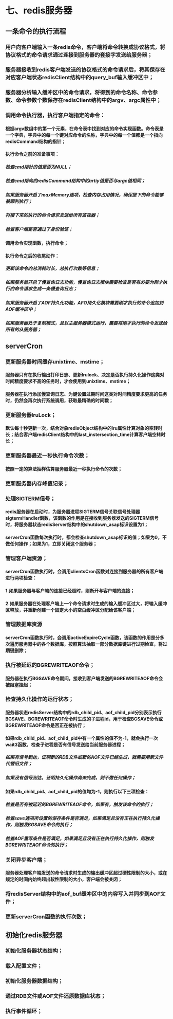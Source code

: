 # 七、redis服务器


## 一条命令的执行流程


### 用户向客户端输入一条redis命令，客户端将命令转换成协议格式，将协议格式的命令请求通过连接到服务器的套接字发送给服务器；


### 服务器接收到redis客户端发送的协议格式的命令请求后，将其保存在对应客户端状态redisClient结构中的query_buf输入缓冲区中；


### 服务器分析输入缓冲区中的命令请求，将得到的命令名称、命令参数、命令参数个数保存在redisClient结构中的argv、argc属性中；


### 调用命令执行器，执行客户端指定的命令：


#### 根据argv数组中的第一个元素，在命令表中找到对应的命令实现函数。命令表是一个字典，字典中的每一个键对应命令的名称，字典中的每一个值都是一个指向redisCommand结构的指针；


#### 执行命令之前的准备事项：


##### 检查cmd指针的值是否为NULL；


##### 检查cmd指向的redisCommand结构中的artiy值是否与argc值相同；


##### 如果服务器开启了maxMemory选项，检查内存占用情况，确保接下的命令能够被顺利执行；


##### 将接下来的执行的命令请求发送给所有监视器；


##### 检查客户端是否通过了身份验证；


#### 调用命令实现函数，执行命令；


#### 执行命令之后的收尾动作：


##### 更新该命令的总消耗时长，总执行次数等信息；


##### 如果服务器开启了慢查询日志功能，慢查询日志模块需要检查是否有必要为刚才执行的命令请求生成一条慢查询日志；


##### 如果服务器开启了AOF持久化功能，AFO持久化模块需要刚才执行的命令追加到AOF缓冲区中；


##### 如果服务器处于复制模式，且以主服务器模式运行，需要将刚才执行的命令发送给所有的从服务器；


## serverCron


### 更新服务器时间缓存unixtime、mstime；


#### 服务器只有在执行输出打印日志、更新lrulock、决定是否执行持久化操作这类对时间精度要求不高的任务时，才会使用到unixtime、mstime；


#### 服务器在执行添加慢查询日志、为键设置过期时间这类对时间精度要求更高的任务时，仍然会再次执行系统调用，获取最精确的时间戳；


### 更新服务器lruLock；


#### 默认每十秒更新一次，结合对象redisObject结构中的lru属性计算对象的空转时长；结合客户端redisClient结构中的last_instersection_time计算客户端空转时长；


### 更新服务器最近一秒执行命令次数；


#### 按照一定的算法抽样估算服务器最近一秒执行命令的次数；


### 更新服务器内存峰值记录；


### 处理SIGTERM信号；


#### redis服务器在启动时，为服务器进程SIGTERM信号关联信号处理器sigtermHandler函数，该函数的作用是在接收到服务器发送的SIGTERM信号时，将服务器状态redisServer结构中的shutdown_asap标识设置为1；


#### serverCron函数每次执行时，都会检查shutdown_asap标识的值；如果为0，不做任何操作；如果为1，立即关闭这个服务器；


### 管理客户端资源；


#### serverCron函数执行时，会调用clientsCron函数对连接到服务器的所有客户端进行两项检查：


#### 1.如果服务器与客户端的连接已经超时，则断开与客户端的连接；


#### 2.如果服务器在处理客户端上一个命令请求时生成的输入缓冲区过大，将输入缓冲区释放，并重新创建一个固定大小的空白缓冲区分配给该客户端；


### 管理数据库资源


#### serverCron函数执行时，会调用activeExpireCycle函数，该函数的作用是分多次遍历服务器中的各个数据库，按照算法抽取一部分数据库键进行过期检查，将过期键删除；


### 执行被延迟的BGREWRITEAOF命令；


#### 服务器在执行BGSAVE命令期间，接收到客户端发送的BGREWRITEAOF命令会被阻塞挂起；


### 检查持久化操作的运行状态；


#### 服务器状态redisServer结构中的rdb_child_pid、aof_child_pid分别表示执行BGSAVE、BGREWRITEAOF命令时生成的子进程id，用于检查BGSAVE命令或BGREWRITEAOF命令是否正在被执行；


#### 如果rdb_child_pid、aof_child_pid中有一个属性的值不为-1，就会执行一次wait3函数，检查子进程是否有信号发送给当前服务器进程；


##### 如果有信号到达，证明新的RDB文件或新的AOF文件已经生成，就需要用新文件代替旧文件；


##### 如果没有信号到达，证明持久化操作尚未完成，则不做任何操作；


#### 如果rdb_child_pid、aof_child_pid的值均为-1，则执行以下三项检查：


##### 检查是否有被延迟的BGREWRITEAOF命令，如果有，触发该命令的执行；


##### 检查save选项所设置的保存条件是否满足，如果满足且没有正在执行持久化操作，则触发BGSAVE命令的执行；


##### 检查AOF重写条件是否满足，如果满足且没有正在执行持久化操作，则触发BGREWRITEAOF命令的执行；


### 关闭异步客户端；


#### 服务器处理客户端发送的命令请求时生成的输出缓冲区超过硬性限制的大小，或在规定的时间内始终超出软性限制的大小，客户端会被关闭；


### 将redisServer结构中的aof_buf缓冲区中的内容写入并同步到AOF文件；


### 更新serverCron函数的执行次数；


## 初始化redis服务器


### 初始化服务器状态结构；


### 载入配置文件；


### 初始化服务器数据结构；


### 通过RDB文件或AOF文件还原数据库状态；


### 执行事件循环；


